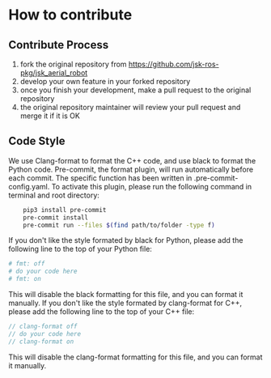 # How to contribute

## Contribute Process

1. fork the original repository from https://github.com/jsk-ros-pkg/jsk_aerial_robot
2. develop your own feature in your forked repository
3. once you finish your development, make a pull request to the original repository
4. the original repository maintainer will review your pull request and merge it if it is OK

## Code Style

We use Clang-format to format the C++ code, and use black to format the Python code.
Pre-commit, the format plugin, will run automatically before each commit. The specific function has been written in
.pre-commit-config.yaml. To activate this plugin, please run the following command in terminal and root directory:

```bash
    pip3 install pre-commit
    pre-commit install
    pre-commit run --files $(find path/to/folder -type f)
```

If you don't like the style formated by black for Python, please add the following line to the top of your Python file:

```python
# fmt: off
# do your code here
# fmt: on
```
This will disable the black formatting for this file, and you can format it manually.
If you don't like the style formated by clang-format for C++, please add the following line to the top of your C++ file:

```cpp
// clang-format off
// do your code here
// clang-format on
```
This will disable the clang-format formatting for this file, and you can format it manually.
